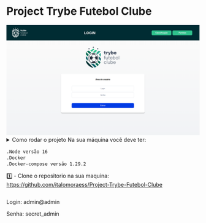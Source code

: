 # Project Trybe Futebol Clube

<img src="/imgs/Tela_Login.png">
<details>
    <summary>Como rodar o projeto</sumary>
    Na sua máquina você deve ter:

    .Node versão 16
    .Docker
    .Docker-compose versão 1.29.2
    
   1️⃣ - Clone o repositorio na sua maquina: https://github.com/italomoraess/Project-Trybe-Futebol-Clube
</details>
    


<p>Login: admin@admin </p>
<p>Senha: secret_admin </p>
